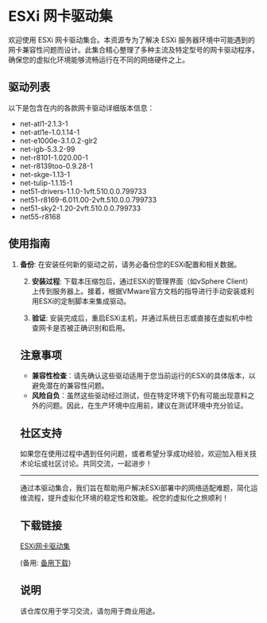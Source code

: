 # ESXi 网卡驱动集

欢迎使用 ESXi 网卡驱动集合。本资源专为了解决 ESXi 服务器环境中可能遇到的网卡兼容性问题而设计。此集合精心整理了多种主流及特定型号的网卡驱动程序，确保您的虚拟化环境能够流畅运行在不同的网络硬件之上。

## 驱动列表

以下是包含在内的各款网卡驱动详细版本信息：

- net-atl1-2.1.3-1
- net-atl1e-1.0.1.14-1
- net-e1000e-3.1.0.2-glr2
- net-igb-5.3.2-99
- net-r8101-1.020.00-1
- net-r8139too-0.9.28-1
- net-skge-1.13-1
- net-tulip-1.1.15-1
- net51-drivers-1.1.0-1vft.510.0.0.799733
- net51-r8169-6.011.00-2vft.510.0.0.799733
- net51-sky2-1.20-2vft.510.0.0.799733
- net55-r8168

## 使用指南

1. **备份**: 在安装任何新的驱动之前，请务必备份您的ESXi配置和相关数据。

   2. **安装过程**: 下载本压缩包后，通过ESXi的管理界面（如vSphere Client）上传到服务器上。接着，根据VMware官方文档的指导进行手动安装或利用ESXi的定制脚本来集成驱动。

   3. **验证**: 安装完成后，重启ESXi主机，并通过系统日志或直接在虚拟机中检查网卡是否被正确识别和启用。

   ## 注意事项

   - **兼容性检查**：请先确认这些驱动适用于您当前运行的ESXi的具体版本，以避免潜在的兼容性问题。
   - **风险自负**：虽然这些驱动经过测试，但在特定环境下仍有可能出现意料之外的问题。因此，在生产环境中应用前，建议在测试环境中充分验证。

   ## 社区支持

   如果您在使用过程中遇到任何问题，或者希望分享成功经验，欢迎加入相关技术论坛或社区讨论。共同交流，一起进步！

   ---

   通过本驱动集合，我们旨在帮助用户解决ESXi部署中的网络适配难题，简化运维流程，提升虚拟化环境的稳定性和效能。祝您的虚拟化之旅顺利！

   ## 下载链接
   [ESXi网卡驱动集](https://pan.quark.cn/s/7d79de3e3fc0) 

   (备用: [备用下载](https://pan.baidu.com/s/1-Ktx_hbM76JHHs4RCvwGJA?pwd=1234))

   ## 说明

   该仓库仅用于学习交流，请勿用于商业用途。
